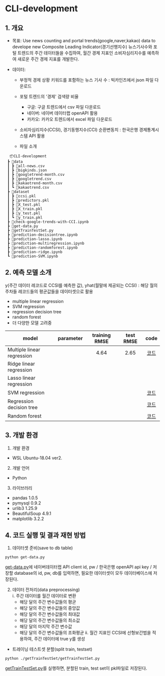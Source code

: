 # CLI-development
## 1. 개요

- 목표: Use news counting and portal trends(google,naver,kakao) data to develope new Composite Leading Indicator(경기선행지수) 
뉴스기사수와 포털 트렌드의 주간 데이터들을 수집하여, 월간 경제 지표인 소비자심리지수를 예측하여 새로운 주간 경제 지표를 개발한다. 

- 데이터: 
  - 부정적 경제 상황 키워드를 포함하는 뉴스 기사 수
  : 빅카인즈에서 json 파일 다운로드
  - 포털 트렌드의 '경제' 검색량 비율
    - 구글: 구글 트렌드에서 csv 파일 다운로드
    - 네이버: 네이버 데이터랩 openAPI 활용
    - 카카오: 카카오 트렌드에서 excel 파일 다운로드
  - 소비자심리지수(CCSI), 경기동행지수(CCI) 순환변동치
  : 한국은행 경제통계시스템 API 활용

  - 파일 소개
```
  📦CLI-development
 ┣ 📂data
 ┃ ┣ 📜all-news.csv
 ┃ ┣ 📜bigkinds.json
 ┃ ┣ 📜googletrend-month.csv
 ┃ ┣ 📜googletrend.csv
 ┃ ┣ 📜kakaotrend-month.csv
 ┃ ┗ 📜kakaotrend.csv
 ┣ 📂dataset
 ┃ ┣ 📜ccsi.pkl
 ┃ ┣ 📜predictors.pkl
 ┃ ┣ 📜X_test.pkl
 ┃ ┣ 📜X_train.pkl
 ┃ ┣ 📜y_test.pkl
 ┃ ┗ 📜y_train.pkl
 ┣ 📜check-google-trends-with-CCI.ipynb
 ┣ 📜get-data.py
 ┣ 📜getTrainTestSet.py
 ┣ 📜prediction-decisiontree.ipynb
 ┣ 📜prediction-lasso.ipynb
 ┣ 📜prediction-multiregression.ipynb
 ┣ 📜prediction-randomforest.ipynb
 ┣ 📜prediction-ridge.ipynb
 ┗ 📜prediction-SVM.ipynb
```

## 2. 예측 모델 소개

y(주간 데이터 레코드로 CCSI를 예측한 값), yhat(월말에 제공되는 CCSI)
: 해당 월의 주차들 레코드들의 평균값들을 데이터셋으로 활용

- multiple linear regression
- SVM regression
- regression decision tree
- random forest
- 더 다양한 모델 고려중

| model | parameter | training RMSE | test RMSE | code |
|----------|:-----------:|:-------:|:----------------:|:----------------:|
| Multiple linear regression |  | 4.64 | 2.65 | [코드](https://github.com/2hyes/CLI-development/blob/master/prediction-multiregression.ipynb) |
| Ridge linear regression |  |  |  |  |
| Lasso linear regression |  |  |  |  |
| SVM regression |  |  |  | [코드](https://github.com/2hyes/CLI-development/blob/master/prediction-SVM.ipynb) |
| Regression decision tree |  | |  | [코드](https://github.com/2hyes/CLI-development/blob/master/prediction-decisiontree.ipynb) |
| Random forest |  |  |  | [코드](https://github.com/2hyes/CLI-development/blob/master/prediction-randomforest.ipynb) |


## 3. 개발 환경
1) 개발 환경
- WSL Ubuntu-18.04 ver2.
2) 개발 언어
- Python 
3) 라이브러리
- pandas 1.0.5
- pymysql 0.9.2
- urlib3 1.25.9
- BeautifulSoup 4.9.1
- matplotlib 3.2.2

## 4. 코드 실행 및 결과 재현 방법

1) 데이터셋 준비(save to db table)
```
python get-data.py
```
[get-data.py](https://github.com/2hyes/CLI-development/blob/master/get-data.py)에 네이버데이터랩 API client id, pw / 한국은행 openAPI api key / 저장할 database의 id, pw, db를 입력하면, 필요한 데이터셋이 모두 데이터베이스에 저장된다.

2) 데이터 전처리(data preprocessing) \
i. 주간 데이터를 월간 데이터로 변환
    - 해당 달의 주간 변수값들의 평균
    - 해당 달의 주간 변수값들의 중앙값
    - 해당 달의 주간 변수값들의 최대값
    - 해당 달의 주간 변수값들의 최소값
    - 해당 달의 마지막 주간 변수값
    - 해당 달의 주간 변수값들의 조화평균
ii. 월간 지표인 CCSI에 선형보간법을 적용하여, 주간 데이터에 true y를 생성

- 트레이닝 테스트셋 분할(split train, testset)

```
python ./getTrainTestSet/getTrainTestSet.py
```
[getTrainTestSet.py](https://github.com/2hyes/CLI-development/blob/master/getTrainTestSet/getTrainTestSet.py)를 실행하면, 분할된 train, test set이 pkl파일로 저장된다.

